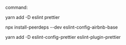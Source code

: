 command:

yarn add -D eslint prettier

npx install-peerdeps --dev eslint-config-airbnb-base

yarn add -D eslint-config-prettier eslint-plugin-prettier
